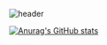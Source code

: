![header](https://capsule-render.vercel.app/api?type=waving&color=gradient&height=300&section=header&text=Good%20to%20see%20you%20%F0%9F%A4%97)

[![Anurag's GitHub stats](https://github-readme-stats.vercel.app/api?username=KimmonH)](https://github.com/anuraghazra/github-readme-stats)
